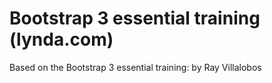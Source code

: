 # Bootstrap 3 essential training (lynda.com)

Based on the Bootstrap 3 essential training: by Ray Villalobos  
